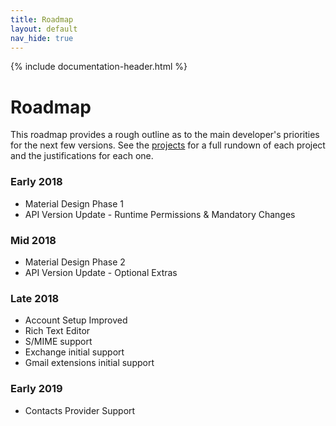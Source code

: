 ```yaml
---
title: Roadmap
layout: default
nav_hide: true
---
```


{% include documentation-header.html %}

# Roadmap

This roadmap provides a rough outline as to the main developer's priorities for the next few versions. See the [projects](projects.html) for a full rundown of each project and the justifications for each one.

### Early 2018

* Material Design Phase 1
* API Version Update - Runtime Permissions & Mandatory Changes

### Mid 2018

* Material Design Phase 2
* API Version Update - Optional Extras

### Late 2018

* Account Setup Improved
* Rich Text Editor
* S/MIME support
* Exchange initial support
* Gmail extensions initial support

### Early 2019

* Contacts Provider Support
